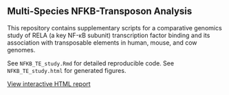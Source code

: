 ## Multi-Species NFKB-Transposon Analysis

This repository contains supplementary scripts for a comparative genomics study of RELA (a key NF-κB subunit) transcription factor binding and its association with transposable elements in human, mouse, and cow genomes.

See `NFKB_TE_study.Rmd` for detailed reproducible code.
See `NFKB_TE_study.html` for generated figures.

[View interactive HTML report](https://yourusername.github.io/your-repo-name/)